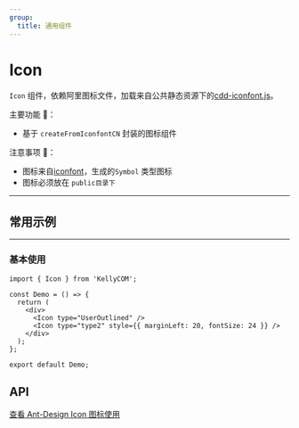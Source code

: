 ```yaml
---
group:
  title: 通用组件
---
```


# Icon

`Icon` 组件，依赖阿里图标文件，加载来自公共静态资源下的[cdd-iconfont.js](http://172.16.200.21/common-static/cdd-iconfont.js)。

主要功能 🎉：

- 基于 `createFromIconfontCN` 封装的图标组件

注意事项 🎯：

- 图标来自[iconfont](https://www.iconfont.cn/)，生成的`Symbol` 类型图标
- 图标必须放在 `public目录下`

---

## 常用示例

---

### 基本使用

```tsx
import { Icon } from 'KellyCOM';

const Demo = () => {
  return (
    <div>
      <Icon type="UserOutlined" />
      <Icon type="type2" style={{ marginLeft: 20, fontSize: 24 }} />
    </div>
  );
};

export default Demo;
```

## API

<a href="https://ant-design.gitee.io/components/icon-cn/#components-icon-demo-basic" target="_blank">查看 Ant-Design Icon 图标使用</a>
